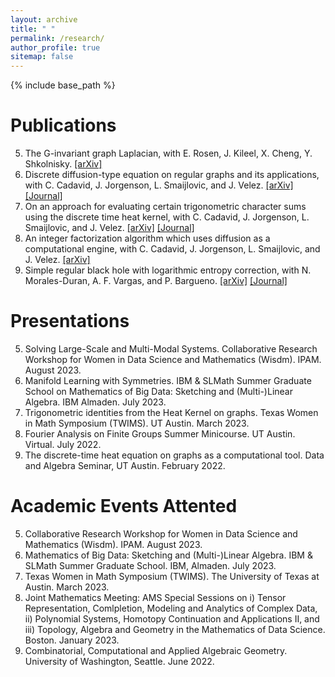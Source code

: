 ```yaml
---
layout: archive
title: " "
permalink: /research/
author_profile: true
sitemap: false
---
```



{% include base_path %}

Publications
======
5. The G-invariant graph Laplacian, with E. Rosen, J. Kileel, X. Cheng, Y. Shkolnisky. [[arXiv]](https://arxiv.org/abs/2303.17001)
4. Discrete diffusion-type equation on regular graphs and its applications, with C. Cadavid, J. Jorgenson, L. Smaijlovic, and J. Velez. [[arXiv]](https://arxiv.org/abs/2208.11733) [[Journal]](https://www.tandfonline.com/doi/abs/10.1080/10236198.2023.2219784?journalCode=gdea20)
3. On an approach for evaluating certain trigonometric character sums using the discrete time heat kernel, with C. Cadavid, J. Jorgenson, L. Smaijlovic, and J. Velez. [[arXiv]](https://arxiv.org/abs/2201.07878) [[Journal]](https://www.sciencedirect.com/science/article/abs/pii/S0195669822001317)
2. An integer factorization algorithm which uses diffusion as a computational engine, with C. Cadavid, J. Jorgenson, L. Smaijlovic, and J. Velez. [[arXiv]](https://arxiv.org/abs/2104.11616)
1. Simple regular black hole with logarithmic entropy correction, with N. Morales-Duran, A. F. Vargas, and P. Bargueno. [[arXiv]](https://arxiv.org/abs/1606.06635) [[Journal]](https://link.springer.com/article/10.1140/epjc/s10052-016-4417-x)

Presentations
====
5. Solving Large-Scale and Multi-Modal Systems. Collaborative Research Workshop for Women in Data Science and Mathematics (Wisdm). IPAM. August 2023. 
4. Manifold Learning with Symmetries. IBM & SLMath Summer Graduate School on Mathematics of Big Data: Sketching and (Multi-)Linear Algebra.  IBM Almaden. July 2023.
3. Trigonometric identities from the Heat Kernel on graphs. Texas Women in Math Symposium (TWIMS). UT Austin. March 2023.
2. Fourier Analysis on Finite Groups Summer Minicourse. UT Austin. Virtual. July 2022.
1. The discrete-time heat equation on graphs as a computational tool. Data and Algebra Seminar, UT Austin. February 2022.

Academic Events Attented
======
5. Collaborative Research Workshop for Women in Data Science and Mathematics (Wisdm). IPAM. August 2023. 
4. Mathematics of Big Data: Sketching and (Multi-)Linear Algebra. IBM & SLMath Summer Graduate School. IBM, Almaden. July 2023.
3. Texas Women in Math Symposium (TWIMS). The University of Texas at Austin. March 2023.
2. Joint Mathematics Meeting: AMS Special Sessions on i) Tensor Representation, Comlpletion, Modeling and Analytics of Complex Data, ii) Polynomial Systems, Homotopy Continuation and Applications II, and iii) Topology, Algebra and Geometry in the Mathematics of Data Science. Boston. January 2023.
1. Combinatorial, Computational and Applied Algebraic Geometry. University of Washington, Seattle. June 2022.





